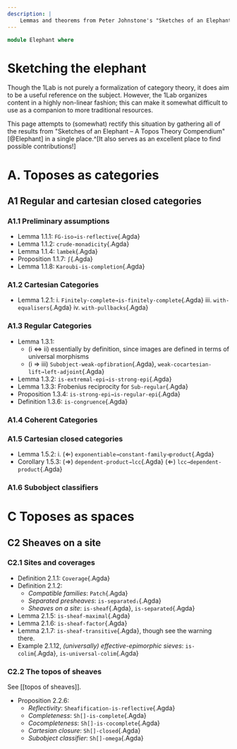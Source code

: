 ```yaml
---
description: |
    Lemmas and theorems from Peter Johnstone's "Sketches of an Elephant"
---
```

<!--
```agda
open import Cat.Displayed.Instances.Subobjects
open import Cat.Instances.Elements.Covariant
open import Cat.Displayed.Cocartesian.Weak
open import Cat.Functor.Adjoint.Reflective
open import Cat.Site.Instances.Canonical
open import Cat.CartesianClosed.Locally
open import Cat.Functor.Monadic.Crude
open import Cat.Instances.Sheaf.Omega
open import Cat.Diagram.Limit.Finite
open import Cat.Diagram.Exponential
open import Cat.Morphism.Strong.Epi
open import Cat.Diagram.Congruence
open import Cat.Instances.Karoubi
open import Cat.Instances.Sheaves
open import Cat.Functor.Algebra
open import Cat.Regular.Image
open import Cat.Site.Closure
open import Cat.Site.Base
open import Cat.Regular

open import Topoi.Base
```
-->
```agda
module Elephant where
```

# Sketching the elephant

Though the 1Lab is not purely a formalization of category theory, it does
aim to be a useful reference on the subject. However, the 1Lab organizes
content in a highly non-linear fashion; this can make it somewhat difficult
to use as a companion to more traditional resources.

This page attempts to (somewhat) rectify this situation by gathering all
of the results from "Sketches of an Elephant – A Topos Theory Compendium"
[@Elephant] in a single place.^[It also serves as an excellent place to
find possible contributions!]

# A. Toposes as categories

## A1 Regular and cartesian closed categories

### A1.1 Preliminary assumptions

<!--
```agda
_ = LR-iso→is-reflective
_ = crude-monadicity
_ = ∫
_ = Karoubi-is-completion
_ = lambek
```
-->

* Lemma 1.1.1: `FG-iso→is-reflective`{.Agda}
* Lemma 1.1.2: `crude-monadicity`{.Agda}
* Lemma 1.1.4: `lambek`{.Agda}
* Proposition 1.1.7: `∫`{.Agda}
* Lemma 1.1.8: `Karoubi-is-completion`{.Agda}

### A1.2 Cartesian Categories

<!--
```agda
_ = Finitely-complete→is-finitely-complete
_ = with-equalisers
_ = with-pullbacks
```
-->

* Lemma 1.2.1:
  i.   `Finitely-complete→is-finitely-complete`{.Agda}
  iii. `with-equalisers`{.Agda}
  iv.  `with-pullbacks`{.Agda}

### A1.3 Regular Categories

<!--
```agda
_ = Subobject-weak-opfibration
_ = weak-cocartesian-lift→left-adjoint
_ = is-extremal-epi→is-strong-epi
_ = Sub-regular
_ = is-strong-epi→is-regular-epi
_ = is-congruence
```
-->

* Lemma 1.3.1:
  * (i ⇔ ii) essentially by definition, since images are defined in terms of universal morphisms
  * (i ⇒ iii) `Subobject-weak-opfibration`{.Agda}, `weak-cocartesian-lift→left-adjoint`{.Agda}
* Lemma 1.3.2: `is-extremal-epi→is-strong-epi`{.Agda}
* Lemma 1.3.3: Frobenius reciprocity for `Sub-regular`{.Agda}
* Proposition 1.3.4: `is-strong-epi→is-regular-epi`{.Agda}
* Definition 1.3.6: `is-congruence`{.Agda}

### A1.4 Coherent Categories

### A1.5 Cartesian closed categories

<!--
```agda
_ = exponentiable→constant-family⊣product
_ = dependent-product→lcc
_ = lcc→dependent-product
```
-->

* Lemma 1.5.2:
  i. (⇐) `exponentiable→constant-family⊣product`{.Agda}
* Corollary 1.5.3:
  (⇒) `dependent-product→lcc`{.Agda}
  (⇐) `lcc→dependent-product`{.Agda}

### A1.6 Subobject classifiers

# C Toposes as spaces

## C2 Sheaves on a site

### C2.1 Sites and coverages

<!--
```agda
_ = Coverage
_ = Patch
_ = is-separated₁
_ = is-sheaf
_ = is-separated
_ = is-sheaf-maximal
_ = is-sheaf-factor
_ = is-sheaf-transitive
_ = is-colim
_ = is-universal-colim
```
-->

* Definition 2.1.1: `Coverage`{.Agda}
* Definition 2.1.2:
  * *Compatible families*: `Patch`{.Agda}
  * *Separated presheaves*: `is-separated₁`{.Agda}
  * *Sheaves on a site*: `is-sheaf`{.Agda}, `is-separated`{.Agda}
* Lemma 2.1.5: `is-sheaf-maximal`{.Agda}
* Lemma 2.1.6: `is-sheaf-factor`{.Agda}
* Lemma 2.1.7: `is-sheaf-transitive`{.Agda}, though see the warning there.
* Example 2.1.12, *(universally) effective-epimorphic sieves*: `is-colim`{.Agda}, `is-universal-colim`{.Agda}

### C2.2 The topos of sheaves

See [[topos of sheaves]].

<!--
```agda
_ = Sheafification-is-reflective
_ = Sh[]-is-complete
_ = Sh[]-is-cocomplete
_ = Sh[]-closed
_ = Sh[]-omega
```
-->

* Proposition 2.2.6:
  * *Reflectivity*: `Sheafification-is-reflective`{.Agda}
  * *Completeness*: `Sh[]-is-complete`{.Agda}
  * *Cocompleteness*: `Sh[]-is-cocomplete`{.Agda}
  * *Cartesian closure*: `Sh[]-closed`{.Agda}
  * *Subobject classifier*: `Sh[]-omega`{.Agda}
